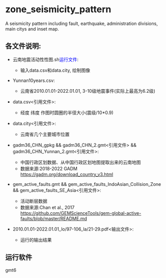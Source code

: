 # zone_seismicity_pattern
A seismicity pattern including fault, earthquake, administration divisions, main citys and inset map.

## 各文件说明:
* 云南地震活动性性图.sh<font color=blue>运行文件</font>:	
 	+ 输入data.csv和data.city, 绘制图像

* Yunnan10years.csv:
	+ 云南省2010.01.01-2022.01.01, 3-10级地震事件(实际上最高为6.2级)

* data.csv<引用文件>:
    + 经度 纬度 作图时圆圈的半径大小(震级/10*0.9)

* data.city<引用文件>:
    + 云南省几个主要城市位置


* gadm36_CHN_gpkg && gadm36_CHN_2.gmt<引用文件> && gadm36_CHN_Yunnan_2.gmt<引用文件>:
    + 中国行政区划数据、从中国行政区划地图提取出来的云南地图
    + 数据来源:2018-2022 GADM https://gadm.org/download_country_v3.html

* gem_active_faults.gmt && gem_active_faults_IndoAsian_Collision_Zone && gem_active_faults_SE_Asia<引用文件>:
    + 活动断层数据
    + 数据来源:Chan et al., 2017 https://github.com/GEMScienceTools/gem-global-active-faults/blob/master/README.md


* 2010.01.01-2022.01.01_lo/97-106_la/21-29.pdf<输出文件>:
    + 运行的输出结果
## 运行软件
gmt6

